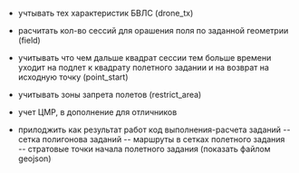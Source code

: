 - учтывать тех характеристик БВЛС (drone_tx)
- расчитать кол-во сессий для орашения поля по заданной геометрии (field)
- учитывать что чем дальше квадрат сессии тем больше времени уходит на подлет к квадрату полетного задании и на возврат на исходную точку (point_start)
- учитывать зоны запрета полетов (restrict_area)
- учет ЦМР, в дополнение для отличников

- прилоджить как результат работ код выполнения-расчета заданий
-- сетка полигонова заданий
-- маршруты в сетках полетного задания
-- стратовые точки начала полетного задания (показать файлом geojson)
